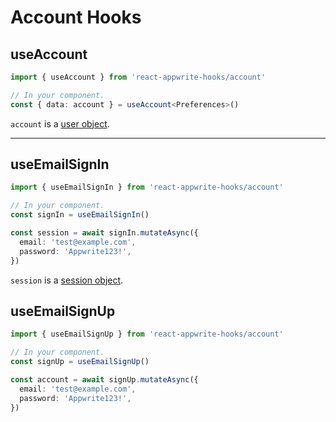 # Account Hooks

## useAccount

```typescript
import { useAccount } from 'react-appwrite-hooks/account'

// In your component.
const { data: account } = useAccount<Preferences>()
```

`account` is a [user object](https://appwrite.io/docs/models/user).

---

## useEmailSignIn

```typescript
import { useEmailSignIn } from 'react-appwrite-hooks/account'

// In your component.
const signIn = useEmailSignIn()

const session = await signIn.mutateAsync({
  email: 'test@example.com',
  password: 'Appwrite123!',
})
```

`session` is a [session object](https://appwrite.io/docs/models/session).

## useEmailSignUp

```typescript
import { useEmailSignUp } from 'react-appwrite-hooks/account'

// In your component.
const signUp = useEmailSignUp()

const account = await signUp.mutateAsync({
  email: 'test@example.com',
  password: 'Appwrite123!',
})
```